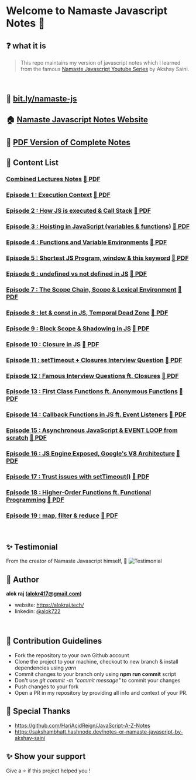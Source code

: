 # Welcome to Namaste Javascript Notes 🙏

## ❓ what it is

> This repo maintains my version of javascript notes which I learned from the famous [Namaste Javascript Youtube Series](https://www.youtube.com/watch?v=pN6jk0uUrD8&list=PLlasXeu85E9cQ32gLCvAvr9vNaUccPVNP&index=1&ab_channel=AkshaySaini) by Akshay Saini.

<br>

## 🔗 [bit.ly/namaste-js](https://bit.ly/namaste-js)

## 🏠 [Namaste Javascript Notes Website](https://alok722.github.io/namaste-javascript-notes/dist/lectures.html)

## 🚀 [PDF Version of Complete Notes](./dist/namaste-javascript-notes.pdf)

## 📝 Content List

### [**Combined Lectures Notes**](./notes/lectures.md) [📑 PDF](notes/lectures.pdf)

### [Episode 1 : Execution Context](./notes/lecture-1.md) [📑 PDF](notes/lecture-1.pdf)

### [Episode 2 : How JS is executed & Call Stack](./notes/lecture-2.md) [📑 PDF](notes/lecture-2.pdf)

### [Episode 3 : Hoisting in JavaScript (variables & functions)](./notes/lecture-3.md) [📑 PDF](notes/lecture-3.pdf)

### [Episode 4 : Functions and Variable Environments](./notes/lecture-4.md) [📑 PDF](notes/lecture-4.pdf)

### [Episode 5 : Shortest JS Program, window & this keyword](./notes/lecture-5.md) [📑 PDF](notes/lecture-5.pdf)

### [Episode 6 : undefined vs not defined in JS](./notes/lecture-6.md) [📑 PDF](notes/lecture-6.pdf)

### [Episode 7 : The Scope Chain, Scope & Lexical Environment](./notes/lecture-7.md) [📑 PDF](notes/lecture-7.pdf)

### [Episode 8 : let & const in JS, Temporal Dead Zone](./notes/lecture-8.md) [📑 PDF](notes/lecture-8.pdf)

### [Episode 9 : Block Scope & Shadowing in JS](./notes/lecture-9.md) [📑 PDF](notes/lecture-9.pdf)

### [Episode 10 : Closure in JS](./notes/lecture-10.md) [📑 PDF](notes/lecture-10.pdf)

### [Episode 11 : setTimeout + Closures Interview Question](./notes/lecture-11.md) [📑 PDF](notes/lecture-11.pdf)

### [Episode 12 : Famous Interview Questions ft. Closures](./notes/lecture-12.md) [📑 PDF](notes/lecture-12.pdf)

### [Episode 13 : First Class Functions ft. Anonymous Functions](./notes/lecture-13.md) [📑 PDF](notes/lecture-13.pdf)

### [Episode 14 : Callback Functions in JS ft. Event Listeners](./notes/lecture-14.md) [📑 PDF](notes/lecture-14.pdf)

### [Episode 15 : Asynchronous JavaScript & EVENT LOOP from scratch](./notes/lecture-15.md) [📑 PDF](notes/lecture-15.pdf)

### [Episode 16 : JS Engine Exposed, Google's V8 Architecture](./notes/lecture-16.md) [📑 PDF](notes/lecture-16.pdf)

### [Episode 17 : Trust issues with setTimeout()](./notes/lecture-17.md) [📑 PDF](notes/lecture-17.pdf)

### [Episode 18 : Higher-Order Functions ft. Functional Programming](./notes/lecture-18.md) [📑 PDF](notes/lecture-18.pdf)

### [Episode 19 : map, filter & reduce](./notes/lecture-19.md) [📑 PDF](notes/lecture-19.pdf)

<br>

## ✨ Testimonial

From the creator of Namaste Javascript himself, 🙌
![Testimonial](./assets/testimonial.png)

## 👤 Author

**alok raj (alokr417@gmail.com)**

- website: https://alokraj.tech/
- linkedin: [@alok722](https://linkedin.com/in/alok722)

<br>

## 🤝 Contribution Guidelines

- Fork the repository to your own Github account
- Clone the project to your machine, checkout to new branch & install dependencies using _yarn_
- Commit changes to your branch only using **npm run commit** script
- Don't use _git commit -m "commit message"_ to commit your changes
- Push changes to your fork
- Open a PR in my repository by providing all info and context of your PR.

## 🙏 Special Thanks

- https://github.com/HariAcidReign/JavaScript-A-Z-Notes
- https://sakshambhatt.hashnode.dev/notes-or-namaste-javascript-by-akshay-saini

## ✨ Show your support

Give a ⭐️ if this project helped you !
